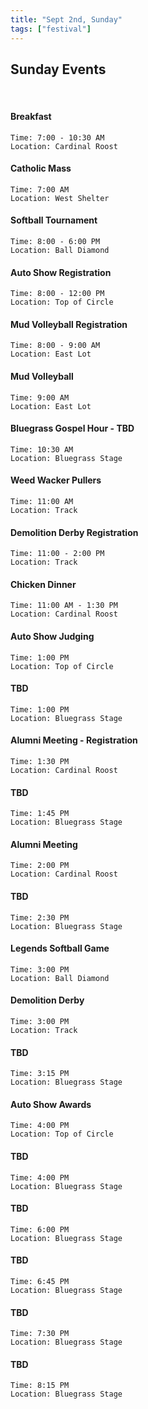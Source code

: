 ```yaml
---
title: "Sept 2nd, Sunday"
tags: ["festival"]
---
```


## Sunday Events 

<br>

#### Breakfast
    Time: 7:00 - 10:30 AM 
    Location: Cardinal Roost

#### Catholic Mass
    Time: 7:00 AM 
    Location: West Shelter

#### Softball Tournament
    Time: 8:00 - 6:00 PM 
    Location: Ball Diamond

#### Auto Show Registration
    Time: 8:00 - 12:00 PM 
    Location: Top of Circle

#### Mud Volleyball Registration
    Time: 8:00 - 9:00 AM 
    Location: East Lot

#### Mud Volleyball
    Time: 9:00 AM 
    Location: East Lot

#### Bluegrass Gospel Hour - TBD
    Time: 10:30 AM 
    Location: Bluegrass Stage

#### Weed Wacker Pullers
    Time: 11:00 AM 
    Location: Track
    
#### Demolition Derby Registration
    Time: 11:00 - 2:00 PM 
    Location: Track

#### Chicken Dinner
    Time: 11:00 AM - 1:30 PM 
    Location: Cardinal Roost

#### Auto Show Judging
    Time: 1:00 PM 
    Location: Top of Circle

#### TBD
    Time: 1:00 PM 
    Location: Bluegrass Stage

#### Alumni Meeting - Registration
    Time: 1:30 PM 
    Location: Cardinal Roost

#### TBD
    Time: 1:45 PM 
    Location: Bluegrass Stage

#### Alumni Meeting
    Time: 2:00 PM 
    Location: Cardinal Roost

#### TBD
    Time: 2:30 PM 
    Location: Bluegrass Stage

#### Legends Softball Game
    Time: 3:00 PM 
    Location: Ball Diamond

#### Demolition Derby
    Time: 3:00 PM 
    Location: Track

#### TBD
    Time: 3:15 PM 
    Location: Bluegrass Stage

#### Auto Show Awards
    Time: 4:00 PM 
    Location: Top of Circle

#### TBD
    Time: 4:00 PM 
    Location: Bluegrass Stage

#### TBD
    Time: 6:00 PM 
    Location: Bluegrass Stage

#### TBD
    Time: 6:45 PM 
    Location: Bluegrass Stage

#### TBD
    Time: 7:30 PM 
    Location: Bluegrass Stage

#### TBD
    Time: 8:15 PM 
    Location: Bluegrass Stage